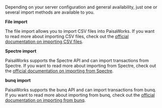 Depending on your server configuration and general availability, just one or several import methods are available to you.

**File import**

The file import allows you to import CSV files into PaisaWorks. If you want to read more about importing CSV files, check out the [official documentation on importing CSV files](https://firefly-iii.readthedocs.io/en/latest/import/csv.html).

**Spectre import**

PaisaWorks supports the Spectre API and can import transactions from Spectre. If you want to read more about importing from Spectre, check out the [official documentation on importing from Spectre](https://firefly-iii.readthedocs.io/en/latest/import/spectre.html).

**bunq import**

PaisaWorks supports the bunq API and can import transactions from bunq. If you want to read more about importing from bunq, check out the [official documentation on importing from bunq](https://firefly-iii.readthedocs.io/en/latest/import/bunq.html).

